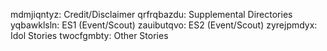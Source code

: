 mdmjiqntyz: Credit/Disclaimer
qrfrqbazdu: Supplemental Directories
yqbawklsln: ES1 (Event/Scout)
zauibutqvo: ES2 (Event/Scout)
zyrejpmdyx: Idol Stories
twocfgmbty: Other Stories
